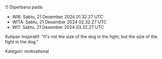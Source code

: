 ⏰ Diperbarui pada:
- WIB: Sabtu, 21 Desember 2024 01.32.27 UTC
- WITA: Sabtu, 21 Desember 2024 02.32.27 UTC
- WIT: Sabtu, 21 Desember 2024 03.32.27 UTC

Kutipan Inspiratif:
"It's not the size of the dog in the fight, but the size of the fight in the dog."


Kategori: motivational

